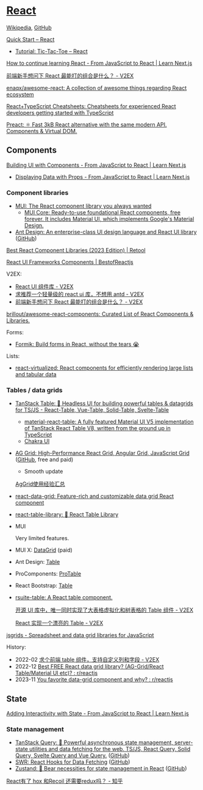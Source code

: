 # [React](https://react.dev/)
[Wikipedia](https://en.wikipedia.org/wiki/React_(software)), [GitHub](https://github.com/facebook/react)

[Quick Start – React](https://react.dev/learn)
- [Tutorial: Tic-Tac-Toe – React](https://react.dev/learn/tutorial-tic-tac-toe)

[How to continue learning React - From JavaScript to React | Learn Next.js](https://nextjs.org/learn/foundations/from-javascript-to-react/continue-learning-react)

[前端新手想问下 React 最能打的组合是什么？ - V2EX](https://www.v2ex.com/t/846126)

[enaqx/awesome-react: A collection of awesome things regarding React ecosystem](https://github.com/enaqx/awesome-react)

[React+TypeScript Cheatsheets: Cheatsheets for experienced React developers getting started with TypeScript](https://github.com/typescript-cheatsheets/react)

[Preact: ⚛️ Fast 3kB React alternative with the same modern API. Components & Virtual DOM.](https://github.com/preactjs/preact)

## Components
[Building UI with Components - From JavaScript to React | Learn Next.js](https://nextjs.org/learn/foundations/from-javascript-to-react/building-ui-with-components)
- [Displaying Data with Props - From JavaScript to React | Learn Next.js](https://nextjs.org/learn/foundations/from-javascript-to-react/displaying-data-with-props)

### Component libraries
- [MUI: The React component library you always wanted](https://mui.com/)
  - [MUI Core: Ready-to-use foundational React components, free forever. It includes Material UI, which implements Google's Material Design.](https://github.com/mui/material-ui)
- [Ant Design: An enterprise-class UI design language and React UI library](https://ant.design/) ([GitHub](https://github.com/ant-design/ant-design))

[Best React Component Libraries (2023 Edition) | Retool](https://retool.com/blog/react-component-libraries/)

[React UI Frameworks Components | BestofReactjs](https://bestofreactjs.com/catalog/react-ui-frameworks_star_1)

V2EX:
- [React UI 组件库 - V2EX](https://www.v2ex.com/t/693545)
- [求推荐一个轻量级的 react ui 库，不想用 antd - V2EX](https://www.v2ex.com/t/778408)
- [前端新手想问下 React 最能打的组合是什么？ - V2EX](https://www.v2ex.com/t/846126)

[brillout/awesome-react-components: Curated List of React Components & Libraries.](https://github.com/brillout/awesome-react-components)

Forms:
- [Formik: Build forms in React, without the tears 😭](https://github.com/jaredpalmer/formik)

Lists:
- [react-virtualized: React components for efficiently rendering large lists and tabular data](https://github.com/bvaughn/react-virtualized)

### Tables / data grids
- [TanStack Table: 🤖 Headless UI for building powerful tables & datagrids for TS/JS - React-Table, Vue-Table, Solid-Table, Svelte-Table](https://github.com/TanStack/table)
  - [material-react-table: A fully featured Material UI V5 implementation of TanStack React Table V8, written from the ground up in TypeScript](https://github.com/KevinVandy/material-react-table)
  - [Chakra UI](https://v2.chakra-ui.com/getting-started/with-react-table)

- [AG Grid: High-Performance React Grid, Angular Grid, JavaScript Grid](https://www.ag-grid.com/) ([GitHub](https://github.com/ag-grid/ag-grid), free and paid)
  - Smooth update

  [AgGrid使用经验汇总](https://fishedee.com/2022/05/13/AgGrid%E4%BD%BF%E7%94%A8%E7%BB%8F%E9%AA%8C%E6%B1%87%E6%80%BB/)

- [react-data-grid: Feature-rich and customizable data grid React component](https://github.com/adazzle/react-data-grid)

- [react-table-library: :bento: React Table Library](https://github.com/table-library/react-table-library)

- MUI

  Very limited features.

- MUI X: [DataGrid](https://mui.com/x/react-data-grid/) (paid)

- Ant Design: [Table](https://ant.design/components/table)

- ProComponents: [ProTable](https://procomponents.ant.design/en-US/components/table)

- React Bootstrap: [Table](https://react-bootstrap.netlify.app/docs/components/table/)

- [rsuite-table: A React table component.](https://github.com/rsuite/rsuite-table)

  [开源 UI 库中，唯一同时实现了大表格虚拟化和树表格的 Table 组件 - V2EX](https://www.v2ex.com/t/528267)

  [React 实现一个漂亮的 Table - V2EX](https://www.v2ex.com/t/387808)

[jsgrids - Spreadsheet and data grid libraries for JavaScript](https://jsgrids.statico.io/)

History:
- 2022-02 [求个前端 table 组件，支持自定义列和字段 - V2EX](https://www.v2ex.com/t/833959)
- 2022-12 [Best FREE React data grid library? (AG-Grid/React Table/Material UI etc)? : r/reactjs](https://www.reddit.com/r/reactjs/comments/z97rjl/best_free_react_data_grid_library_aggridreact/)
- 2023-11 [You favorite data-grid component and why? : r/reactjs](https://www.reddit.com/r/reactjs/comments/17y7djo/you_favorite_datagrid_component_and_why/)

## State
[Adding Interactivity with State - From JavaScript to React | Learn Next.js](https://nextjs.org/learn/foundations/from-javascript-to-react/adding-interactivity-with-state)

### State management
- [TanStack Query: 🤖 Powerful asynchronous state management, server-state utilities and data fetching for the web. TS/JS, React Query, Solid Query, Svelte Query and Vue Query.](https://tanstack.com/query/) ([GitHub](https://github.com/tanstack/query))
- [SWR: React Hooks for Data Fetching](https://swr.vercel.app/) ([GitHub](https://github.com/vercel/swr))
- [Zustand: 🐻 Bear necessities for state management in React](https://zustand-demo.pmnd.rs/) ([GitHub](https://github.com/pmndrs/zustand))

[React有了 hox 和Recoil 还需要redux吗？ - 知乎](https://www.zhihu.com/question/445762769)
